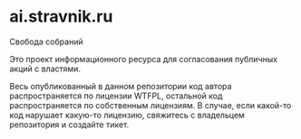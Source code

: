 # ai.stravnik.ru
Свобода собраний

Это проект информационного ресурса для согласования публичных акций с властями.

Весь опубликованный в данном репозитории код автора распространяется по лицензии WTFPL, остальной код распространяется по собственным лицензиям.
В случае, если какой-то код нарушает какую-то лицензию, свяжитесь с владельцем репозитория и создайте тикет.